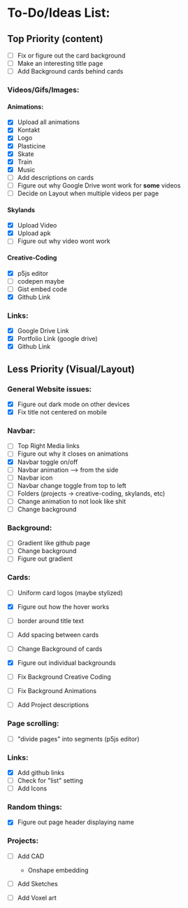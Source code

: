 # To-Do/Ideas List:

## Top Priority (content)
- [ ] Fix or figure out the card background
- [ ] Make an interesting title page
- [ ] Add Background cards behind cards

### Videos/Gifs/Images:

#### Animations:
- [x] Upload all animations
- [x] Kontakt
- [x] Logo
- [x] Plasticine
- [x] Skate
- [x] Train
- [x] Music
- [ ] Add descriptions on cards
- [ ] Figure out why Google Drive wont work for **some** videos
- [ ] Decide on Layout when multiple videos per page

#### Skylands
- [x] Upload Video
- [x] Upload apk
- [ ] Figure out why video wont work

#### Creative-Coding
- [x] p5js editor
- [ ] codepen maybe
- [ ] Gist embed code
- [x] Github Link

### Links:
- [x] Google Drive Link
- [x] Portfolio Link (google drive)
- [x] Github Link

## Less Priority (Visual/Layout)

### General Website issues:
- [x] Figure out dark mode on other devices
- [x] Fix title not centered on mobile

### Navbar:
- [ ] Top Right Media links
- [ ] Figure out why it closes on animations
- [x] Navbar toggle on/off
- [ ] Navbar animation --> from the side
- [ ] Navbar icon
- [ ] Navbar change toggle from top to left
- [ ] Folders (projects -> creative-coding, skylands, etc)
- [ ] Change animation to not look like shit
- [ ] Change background

### Background:
- [ ] Gradient like github page
- [ ] Change background
- [ ] Figure out gradient

### Cards:
- [ ] Uniform card logos (maybe stylized)

- [x] Figure out how the hover works
- [ ] border around title text
- [ ] Add spacing between cards
- [ ] Change Background of cards
- [x] Figure out individual backgrounds
- [ ] Fix Background Creative Coding
- [ ] Fix Background Animations
- [ ] Add Project descriptions

### Page scrolling:
- [ ] "divide pages" into segments (p5js editor)

### Links:
- [x] Add github links
- [ ] Check for "list" setting
- [ ] Add Icons

### Random things:
- [x] Figure out page header displaying name

### Projects:
- [ ] Add CAD
    - Onshape embedding
- [ ] Add Sketches
- [ ] Add Voxel art


